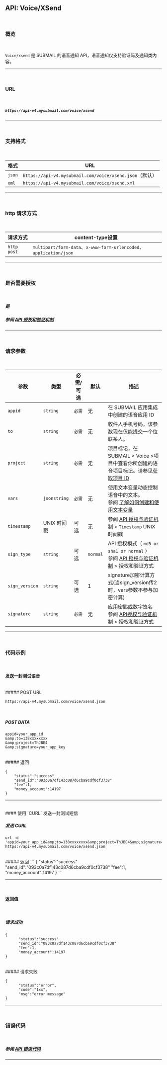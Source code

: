 ##  API: Voice/XSend
<br>

### **概览**

<br>

`Voice/xsend` 是 SUBMAIL 的语音通知 API，语音通知仅支持验证码及通知类内容。

---

<br>

### **URL**

<br>

##### `https://api-v4.mysubmail.com/voice/xsend`

---
<br>

###  **支持格式**

<br>

| 格式   | URL                                                     |
| ------ | ------------------------------------------------------- |
| `json` | `https://api-v4.mysubmail.com/voice/xsend.json`（默认） |
| `xml`  | `https://api-v4.mysubmail.com/voice/xsend.xml`          |

---

<br>

### **http 请求方式**

<br>

| 请求方式    | content-type设置                                             |
| ----------- | ------------------------------------------------------------ |
| `http post` | `multipart/form-data`、`x-www-form-urlencoded`、`application/json` |

---

<br>

### **是否需要授权**

<br>

##### 是

##### 参阅 [API 授权和验证机制](https://www.mysubmail.com/documents/J9mty)

---

<br>

### **请求参数**

<br>

| 参数           | 类型         | 必需/可选 | 默认     | 描述                                                         |
| -------------- | ------------ | --------- | -------- | ------------------------------------------------------------ |
| `appid`        | `string`     | `必需`    | 无       | 在 SUBMAIL 应用集成中创建的语音应用 ID                       |
| `to`           | `string`     | `必需`    | 无       | 收件人手机号码，该参数现在仅能提交一个位联系人。             |
| `project`      | `string`     | `必需`    | 无       | 项目标记，在 SUBMAIL > Voice >项目中查看你所创建的语音项目标记。请参见[获取项目 ID](https://www.mysubmail.com/documents/tvF3K4) |
| `vars`         | `jsonstring` | `必需`    | 无       | 使用文本变量动态控制语音中的文本。<br>参阅 [了解如何创建和使用文本变量](https://www.mysubmail.com/documents/wlyI31) |
| `timestamp`    | UNIX 时间戳  | 可选      | 无       | 参阅 [API 授权与验证机制](https://www.mysubmail.com/documents/J9mty)  \>  `Timestamp` UNIX 时间戳 |
| `sign_type`    | `string`     | 可选      | `normal` | API 授权模式（  `md5 or sha1 or normal` ）<br>参阅 [API 授权与验证机制](https://www.mysubmail.com/documents/J9mty)  \>  授权和验证方式 |
| `sign_version` | `string`     | 可选      | 1        | signature加密计算方式(当sign_version传2时，vars参数不参与加密计算) |
| `signature`    | `string`     | `必需`    | 无       | 应用密匙或数字签名<br>参阅 [API授权与验证机制](https://www.mysubmail.com/documents/J9mty)  \>  授权和验证方式 |

---

<br>

### **代码示例**

<br>

#### 发送一封测试语音

<br>
##### POST URL

```
https://api-v4.mysubmail.com/voice/xsend.json
```

<br>

##### POST DATA

```
appid=your_app_id
&amp;to=138xxxxxxxx
&amp;project=ThJBE4
&amp;signature=your_app_key
```

<br>
##### 返回


```
{
    "status":"success"
    "send_id":"093c0a7df143c087d6cba9cdf0cf3738"
    "fee":1,
    "money_account":14197
}
```

---

<br>
#### 使用 `CURL` 发送一封测试短信

<br>


##### 发送 CURL

```
url -d 'appid=your_app_id&amp;to=138xxxxxxxx&amp;project=ThJBE4&amp;signature=your_app_key' https://api-v4.mysubmail.com/voice/xsend.json
```

<br>
##### 返回
```
{
      "status":"success"
      "send_id":"093c0a7df143c087d6cba9cdf0cf3738"
      "fee":1,
      "money_account":14197
}
```

---

<br>

#### 返回值

<br>



##### 请求成功


```
{
      "status":"success"
      "send_id":"093c0a7df143c087d6cba9cdf0cf3738"
      "fee":1,
      "money_account":14197
}
```

<br>
##### 请求失败


```
{
      "status":"error",
      "code":"1xx",
      "msg":"error message"
}
```
---

<br>

### **错误代码**

<br>

##### 参阅 [API 错误代码](https://www.mysubmail.com/documents/smwHw2)

------
